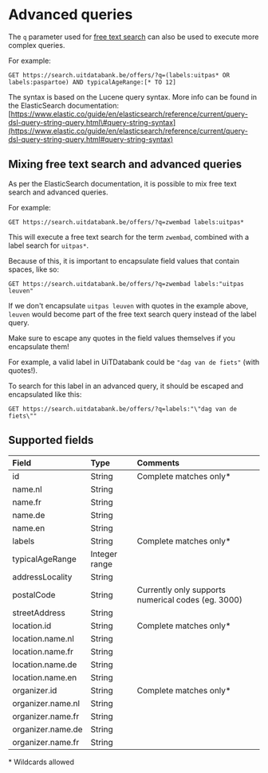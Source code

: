 # Advanced queries

The `q` parameter used for [free text search](/free-text-search.md) can also be used to execute more complex queries.

For example:

```
GET https://search.uitdatabank.be/offers/?q=(labels:uitpas* OR labels:paspartoe) AND typicalAgeRange:[* TO 12]
```

The syntax is based on the Lucene query syntax. More info can be found in the ElasticSearch documentation:  
[https://www.elastic.co/guide/en/elasticsearch/reference/current/query-dsl-query-string-query.html\#query-string-syntax](https://www.elastic.co/guide/en/elasticsearch/reference/current/query-dsl-query-string-query.html#query-string-syntax)

## Mixing free text search and advanced queries

As per the ElasticSearch documentation, it is possible to mix free text search and advanced queries.

For example:

```
GET https://search.uitdatabank.be/offers/?q=zwembad labels:uitpas*
```

This will execute a free text search for the term `zwembad`, combined with a label search for `uitpas*`.

Because of this, it is important to encapsulate field values that contain spaces, like so:

```
GET https://search.uitdatabank.be/offers/?q=zwembad labels:"uitpas leuven"
```

If we don't encapsulate `uitpas leuven` with quotes in the example above, `leuven` would become part of the free text search query instead of the label query.

Make sure to escape any quotes in the field values themselves if you encapsulate them!

For example, a valid label in UiTDatabank could be `"dag van de fiets"` \(with quotes!\).

To search for this label in an advanced query, it should be escaped and encapsulated like this:

```
GET https://search.uitdatabank.be/offers/?q=labels:"\"dag van de fiets\""
```

## Supported fields

| Field | Type | Comments |
| :--- | :--- | :--- |
| id | String | Complete matches only\* |
| name.nl | String |  |
| name.fr | String |  |
| name.de | String |  |
| name.en | String |  |
| labels | String | Complete matches only\* |
| typicalAgeRange | Integer range |  |
| addressLocality | String |  |
| postalCode | String | Currently only supports numerical codes \(eg. 3000\) |
| streetAddress | String |  |
| location.id | String | Complete matches only\* |
| location.name.nl | String |  |
| location.name.fr | String |  |
| location.name.de | String |  |
| location.name.en | String |  |
| organizer.id | String | Complete matches only\* |
| organizer.name.nl | String |  |
| organizer.name.fr | String |  |
| organizer.name.de | String |  |
| organizer.name.fr | String |  |

\* Wildcards allowed

